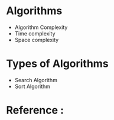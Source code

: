 # Algorithms
* Algorithm Complexity
* Time complexity
* Space complexity
# Types of Algorithms
* Search Algorithm
* Sort Algorithm
# Reference : 
  

